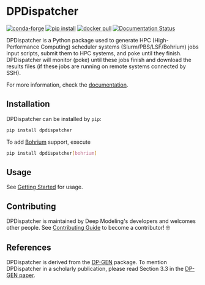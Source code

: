 # DPDispatcher

[![conda-forge](https://img.shields.io/conda/dn/conda-forge/dpdispatcher?color=red&label=conda-forge&logo=conda-forge)](https://anaconda.org/conda-forge/dpdispatcher)
[![pip install](https://img.shields.io/pypi/dm/dpdispatcher?label=pip%20install&logo=pypi)](https://pypi.org/project/dpdispatcher)
[![docker pull](https://img.shields.io/docker/pulls/dptechnology/dpdispatcher?logo=docker)](https://hub.docker.com/r/dptechnology/dpdispatcher)
[![Documentation Status](https://readthedocs.org/projects/dpdispatcher/badge/)](https://dpdispatcher.readthedocs.io/)

DPDispatcher is a Python package used to generate HPC (High-Performance Computing) scheduler systems (Slurm/PBS/LSF/Bohrium) jobs input scripts, submit them to HPC systems, and poke until they finish.
​
DPDispatcher will monitor (poke) until these jobs finish and download the results files (if these jobs are running on remote systems connected by SSH).

For more information, check the [documentation](https://dpdispatcher.readthedocs.io/).

## Installation

DPDispatcher can be installed by `pip`:

```bash
pip install dpdispatcher
```

To add [Bohrium](https://bohrium.dp.tech/) support, execute

```bash
pip install dpdispatcher[bohrium]
```

## Usage

See [Getting Started](https://dpdispatcher.readthedocs.io/en/latest/getting-started.html) for usage.

## Contributing

DPDispatcher is maintained by Deep Modeling's developers and welcomes other people.
See [Contributing Guide](CONTRIBUTING.md) to become a contributor! 🤓

## References

DPDispatcher is derived from the [DP-GEN](https://github.com/deepmodeling/dpgen) package. To mention DPDispatcher in a scholarly publication, please read Section 3.3 in the [DP-GEN paper](https://doi.org/10.1016/j.cpc.2020.107206).
